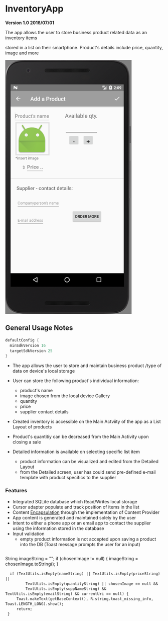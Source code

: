 # InventoryApp
**Version 1.0 2016/07/01**

The app allows the user to store business product related data as an inventory items  

stored in a list on their smartphone. Product's details include price, quantity, image and more  

![alt text](https://github.com/skorudzhiev/InventoryApp/blob/master/InventoryApp%20-%20Nexus_5X_API_24_5554.png)

## General Usage Notes

```java
defaultConfig {
  minSdkVersion 16
  targetSdkVersion 25
}
```

* The app allows the user to store and maintain business product /type of data on device's local storage
* User can store the following product's individual information: 
  * product's name
  * image chosen from the local device Gallery
  * quantity
  * price
  * supplier contact details

* Created inventory is accessible on the Main Actviity of the app as a List Layout of products
* Product's quantitiy can be decreased from the Main Activity upon closing a sale
* Detailed information is available on selecting specific list item
  * product information can be visualized and edited from the Detailed Layout
  * from the Detailed screen, user has could send pre-defined e-mail template with product specifics to the supplier

### Features 

* Integrated SQLite database which Read/Writes local storage
* Cursor adapter populate and track position of items in the list
* Content [Encapsulation](https://www.tutorialspoint.com/java/java_encapsulation.htm) through the implementation of Content Provider
* App content is generated and maintained solely by the user
* Intent to either a phone app or an email app to contact the supplier using the information stored in the database
* Input validation
  * empty product information is not accepted upon saving a product into the DB (Toast message prompts the user for an input)
  ```java  
String imageString = "";
     if (chosenImage != null) {
          imageString = chosenImage.toString();
     }

      if (TextUtils.isEmpty(nameString) || TextUtils.isEmpty(priceString) ||
             TextUtils.isEmpty(quantityString) || chosenImage == null &&
             TextUtils.isEmpty(suppNameString) && TextUtils.isEmpty(emailString) && currentUri == null) {
         Toast.makeText(getBaseContext(), R.string.toast_missing_info, Toast.LENGTH_LONG).show();
         return;
     }
```
